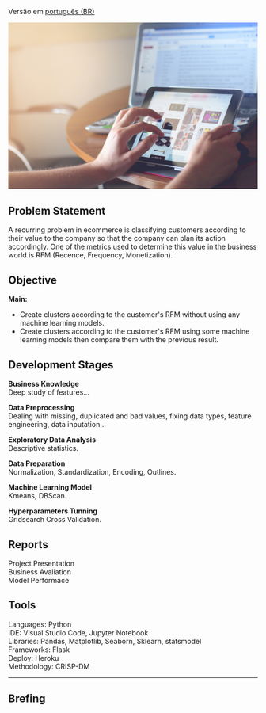 Versão em  [português (BR)](https://github.com/alyssonvidal/Rossmann-Sales-Forecast/blob/main/referenses/README_PT.md)

<center><img src="/images/ecommerce2.jpg" alt="logo_rossmann" width="800"/></center>

## Problem Statement
A recurring problem in ecommerce is classifying customers according to their value to the company so that the company can plan its action accordingly. One of the metrics used to determine this value in the business world is RFM (Recence, Frequency, Monetization).

## Objective
**Main:**
* Create clusters according to the customer's RFM without using any machine learning models.
* Create clusters according to the customer's RFM using some machine learning models then compare them with the previous result.


## Development Stages
**Business Knowledge**<br>
Deep study of features...

**Data Preprocessing**<br>
Dealing with missing, duplicated and bad values, fixing data types, feature engineering, data inputation...

**Exploratory Data Analysis**<br>
Descriptive statistics.

**Data Preparation**<br>
Normalization, Standardization, Encoding, Outlines.

**Machine Learning Model**<br>
Kmeans, DBScan.

**Hyperparameters Tunning**<br>
Gridsearch Cross Validation.
    

    
## Reports
Project Presentation<br>
Business Avaliation<br>
Model Performace<br>

## Tools
Languages: Python<br>
IDE: Visual Studio Code, Jupyter Notebook<br>
Libraries: Pandas, Matplotlib, Seaborn, Sklearn, statsmodel<br>
Frameworks: Flask<br>
Deploy: Heroku<br>
Methodology: CRISP-DM<br>

*** 

## Brefing 